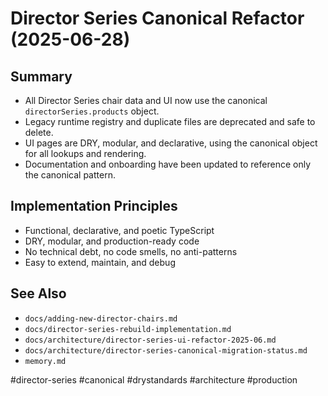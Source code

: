 # Director Series Canonical Refactor (2025-06-28)

## Summary
- All Director Series chair data and UI now use the canonical `directorSeries.products` object.
- Legacy runtime registry and duplicate files are deprecated and safe to delete.
- UI pages are DRY, modular, and declarative, using the canonical object for all lookups and rendering.
- Documentation and onboarding have been updated to reference only the canonical pattern.

## Implementation Principles
- Functional, declarative, and poetic TypeScript
- DRY, modular, and production-ready code
- No technical debt, no code smells, no anti-patterns
- Easy to extend, maintain, and debug

## See Also
- `docs/adding-new-director-chairs.md`
- `docs/director-series-rebuild-implementation.md`
- `docs/architecture/director-series-ui-refactor-2025-06.md`
- `docs/architecture/director-series-canonical-migration-status.md`
- `memory.md`

#director-series #canonical #drystandards #architecture #production
